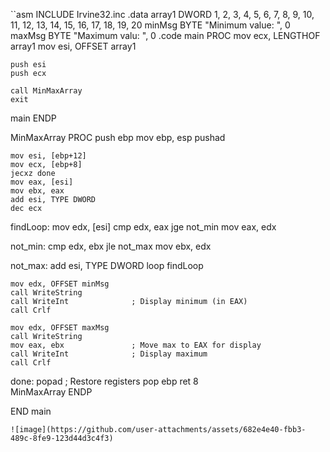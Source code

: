 ``asm
INCLUDE Irvine32.inc
.data
    array1 DWORD 1, 2, 3, 4, 5, 6, 7, 8, 9, 10, 11, 12, 13, 14, 15, 16, 17, 18, 19, 20
    minMsg BYTE "Minimum value: ", 0
    maxMsg BYTE "Maximum valu: ", 0
.code
main PROC
    mov ecx, LENGTHOF array1
    mov esi, OFFSET array1

    push esi
    push ecx

    call MinMaxArray
    exit
main ENDP

MinMaxArray PROC
    push ebp
    mov ebp, esp
    pushad

    mov esi, [ebp+12]
    mov ecx, [ebp+8]
    jecxz done
    mov eax, [esi]
    mov ebx, eax
    add esi, TYPE DWORD
    dec ecx

findLoop:
    mov edx, [esi]
    cmp edx, eax
    jge not_min
    mov eax, edx

not_min:
    cmp edx, ebx
    jle not_max
    mov ebx, edx

not_max:
    add esi, TYPE DWORD
    loop findLoop

    mov edx, OFFSET minMsg
    call WriteString
    call WriteInt              ; Display minimum (in EAX)
    call Crlf
    
    mov edx, OFFSET maxMsg
    call WriteString
    mov eax, ebx               ; Move max to EAX for display
    call WriteInt              ; Display maximum
    call Crlf
    
done:
    popad                      ; Restore registers
    pop ebp
    ret 8                      
MinMaxArray ENDP

END main
```
![image](https://github.com/user-attachments/assets/682e4e40-fbb3-489c-8fe9-123d44d3c4f3)
